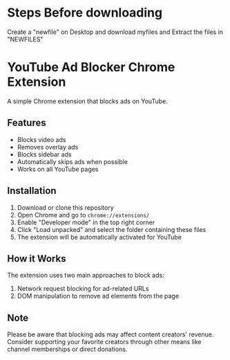 # Steps Before downloading
Create a "newfile" on Desktop and download myfiles and Extract the files in "NEWFILES"

# YouTube Ad Blocker Chrome Extension
A simple Chrome extension that blocks ads on YouTube.

## Features

- Blocks video ads
- Removes overlay ads
- Blocks sidebar ads
- Automatically skips ads when possible
- Works on all YouTube pages

## Installation

1. Download or clone this repository
2. Open Chrome and go to `chrome://extensions/`
3. Enable "Developer mode" in the top right corner
4. Click "Load unpacked" and select the folder containing these files
5. The extension will be automatically activated for YouTube

## How it Works

The extension uses two main approaches to block ads:
1. Network request blocking for ad-related URLs
2. DOM manipulation to remove ad elements from the page

## Note

Please be aware that blocking ads may affect content creators' revenue. Consider supporting your favorite creators through other means like channel memberships or direct donations. 
